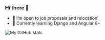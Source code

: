 ### Hi there 👋

- :telescope: I’m open to job proposals and relocation!
- :seedling: Currently learning Django and Angular 8+

![My GitHub stats](https://github-readme-stats.vercel.app/api?username=murraco&count_private=true&show_icons=true&hide=contribs,,issues)

<!--
**murraco/murraco** is a ✨ _special_ ✨ repository because its `README.md` (this file) appears on your GitHub profile.

Here are some ideas to get you started:

- 🔭 I’m currently working on ...
- 🌱 I’m currently learning ...
- 👯 I’m looking to collaborate on ...
- 🤔 I’m looking for help with ...
- 💬 Ask me about ...
- 📫 How to reach me: ...
- 😄 Pronouns: ...
- ⚡ Fun fact: ...
-->

